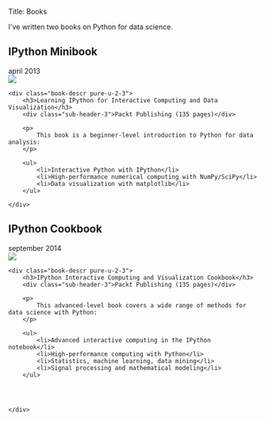 Title: Books

I've written two books on Python for data science.

<a name="minibook"></a>
## IPython Minibook
<div class="sub-header-2">april 2013</div>

<div class="pure-g">
	<div class="book-cover pure-u-1-3">
		<a href="http://ipython.rossant.net"><img src="/theme/images/minibook.jpg" /></a>
	</div>

	<div class="book-descr pure-u-2-3">
		<h3>Learning IPython for Interactive Computing and Data Visualization</h3>
		<div class="sub-header-3">Packt Publishing (135 pages)</div>

		<p>
			This book is a beginner-level introduction to Python for data analysis:
		</p>

		<ul>
			<li>Interactive Python with IPython</li>
			<li>High-performance numerical computing with NumPy/SciPy</li>
			<li>Data visualization with matplotlib</li>
		</ul>

	</div>
</div>


<a name="cookbook"></a>
## IPython Cookbook
<div class="sub-header-2">september 2014</div>

<div class="pure-g">
	<div class="book-cover pure-u-1-3">
		<a href="http://ipython-books.github.io/"><img src="/theme/images/cookbook.jpg" class="book-cover" /></a>
	</div>

	<div class="book-descr pure-u-2-3">
		<h3>IPython Interactive Computing and Visualization Cookbook</h3>
		<div class="sub-header-3">Packt Publishing (135 pages)</div>

		<p>
			This advanced-level book covers a wide range of methods for data science with Python:
		</p>

		<ul>
			<li>Advanced interactive computing in the IPython notebook</li>
			<li>High-performance computing with Python</li>
			<li>Statistics, machine learning, data mining</li>
			<li>Signal processing and mathematical modeling</li>
		</ul>




	</div>
</div>

